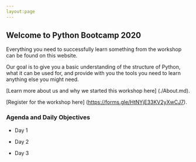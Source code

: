 ```yaml
---
layout:page
---
```


## Welcome to Python Bootcamp 2020

Everything you need to successfully learn something from the workshop can be found on this website. 

Our goal is to give you a basic understanding of the structure of Python, what it can be used for, and provide with you the tools you need to learn anything else you might need. 

[Learn more about us and why we started this workshop here] (./About.md).

[Register for the workshop here] (https://forms.gle/HtNYjE33KV2yXwCJ7).

### Agenda and Daily Objectives

- Day 1

- Day 2

- Day 3


